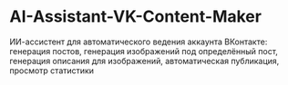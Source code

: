 # AI-Assistant-VK-Content-Maker
ИИ-ассистент для автоматического ведения аккаунта ВКонтакте: генерация постов, генерация изображений под определённый пост, генерация описания для изображений, автоматическая публикация, просмотр статистики
